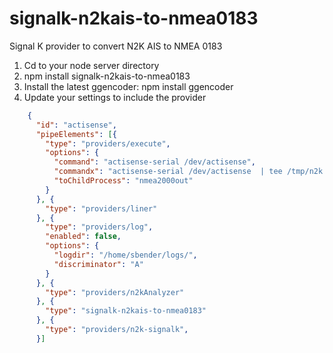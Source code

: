 # signalk-n2kais-to-nmea0183
Signal K provider to convert N2K AIS to NMEA 0183

1. Cd to your node server directory
2. npm install signalk-n2kais-to-nmea0183
3. Install the latest ggencoder: npm install ggencoder
4. Update your settings to include the provider 

```json
    {
      "id": "actisense",
      "pipeElements": [{
        "type": "providers/execute",
        "options": {
          "command": "actisense-serial /dev/actisense",
          "commandx": "actisense-serial /dev/actisense  | tee /tmp/n2k.log",
          "toChildProcess": "nmea2000out"
        }
      }, {
        "type": "providers/liner"
      }, {
        "type": "providers/log",
        "enabled": false,
        "options": {
          "logdir": "/home/sbender/logs/",
          "discriminator": "A"
        }
      }, {
        "type": "providers/n2kAnalyzer"
      }, {
        "type": "signalk-n2kais-to-nmea0183"
      }, {
        "type": "providers/n2k-signalk",
      }]
```
